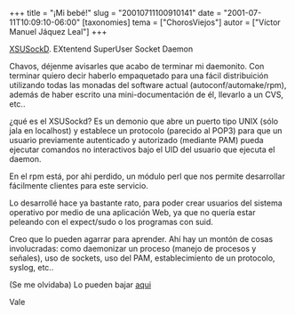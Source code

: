 +++
title = "¡Mi bebé!"
slug = "20010711100910141"
date = "2001-07-11T10:09:10-06:00"
[taxonomies]
tema = ["ChorosViejos"]
autor = ["Víctor Manuel Jáquez Leal"]
+++

[XSUSockD](http://red.coral.com.mx/ceyusa/projects/xsusockd). EXtentend
SuperUser Socket Daemon

Chavos, déjenme avisarles que acabo de terminar mi daemonito. Con
terminar quiero decir haberlo empaquetado para una fácil distribuición
utilizando todas las monadas del software actual
(autoconf/automake/rpm), además de haber escrito una mini-documentación
de él, llevarlo a un CVS, etc..

<!-- more -->
¿qué es el XSUSockd? Es un demonio que abre un puerto tipo UNIX (sólo
jala en localhost) y establece un protocolo (parecido al POP3) para que
un usuario previamente autenticado y autorizado (mediante PAM) pueda
ejecutar comandos no interactivos bajo el UID del usuario que ejecuta el
daemon.

En el rpm está, por ahi perdido, un módulo perl que nos permite
desarrollar fácilmente clientes para este servicio.

Lo desarrollé hace ya bastante rato, para poder crear usuarios del
sistema operativo por medio de una aplicación Web, ya que no quería
estar peleando con el expect/sudo o los programas con suid.

Creo que lo pueden agarrar para aprender. Ahí hay un montón de cosas
involucradas: como daemonizar un proceso (manejo de procesos y señales),
uso de sockets, uso del PAM, establecimiento de un protocolo, syslog,
etc..

(Se me olvidaba) Lo pueden bajar
[aqui](http://red.coral.com.mx/ceyusa/projects/xsusockd)

Vale
